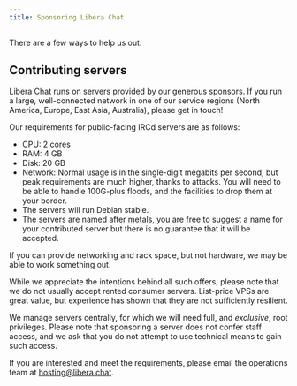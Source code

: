 ```yaml
---
title: Sponsoring Libera Chat
---
```


There are a few ways to help us out.

## Contributing servers

Libera Chat runs on servers provided by our generous sponsors. If you run a large, well-connected network in one of our service regions (North America, Europe, East Asia, Australia), please get in touch!

Our requirements for public-facing IRCd servers are as follows:

- CPU: 2 cores
- RAM: 4 GB
- Disk: 20 GB
- Network: Normal usage is in the single-digit megabits per second, but peak requirements are much higher, thanks to attacks. You will need to be able to handle 100G-plus floods, and the facilities to drop them at your border.
- The servers will run Debian stable.
- The servers are named after [metals](https://en.wikipedia.org/wiki/Metal), you are free to suggest a name for your contributed server but there is no guarantee that it will be accepted.

If you can provide networking and rack space, but not hardware, we may be able to work something out.

While we appreciate the intentions behind all such offers, please note that we do not usually accept rented consumer servers. List-price VPSs are great value, but experience has shown that they are not sufficiently resilient.

We manage servers centrally, for which we will need full, and *exclusive*, root privileges. Please note that sponsoring a server does not confer staff access, and we ask that you do not attempt to use technical means to gain such access.

If you are interested and meet the requirements, please email the operations team at hosting@libera.chat.
